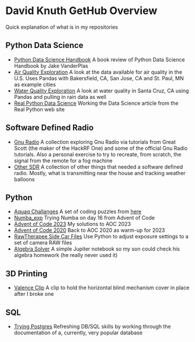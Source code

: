 # David Knuth GetHub Overview
Quick explanation of what is in my repositories

## Python Data Science
* [Python Data Science Handbook](https://github.com/dcknuth/data_science_handbook/) A book review of Python Data Science Handbook by Jake VanderPlas
* [Air Quality Exploration](https://github.com/dcknuth/air_quality_exp/) A look at the data available for air quality in the U.S. Uses Pandas with Bakersfield, CA, San Jose, CA and St. Paul, MN as example cities
* [Water Quality Exploration](https://github.com/dcknuth/water_quality_exp/) A look at water quality in Santa Cruz, CA using Pandas and pulling in rain data as well
* [Real Python Data Science](https://github.com/dcknuth/realpython_data_science/) Working the Data Science article from the Real Python web site

## Software Defined Radio
* [Gnu Radio](https://github.com/dcknuth/gnu_radio/) A collection exploring Gnu Radio via tutorials from Great Scott (the maker of the HackRF One) and some of the official Gnu Radio tutorials. Also a personal exercise to try to recreate, from scratch, the signal from the remote for a fog machine
* [Other SDR](https://github.com/dcknuth/more_sdr/) A collection of other things that needed a software defined radio. Mostly, what is transmitting near the house and tracking weather balloons

## Python
* [Aquaq Challanges](https://github.com/dcknuth/aquaq_challange/) A set of coding puzzles from [here](https://challenges.aquaq.co.uk/)
* [Numba_exp](https://github.com/dcknuth/numba_exp/) Trying Numba on day 16 from Advent of Code
* [Advent of Code 2023](https://github.com/dcknuth/aoc_2023/) My solutions to AOC 2023
* [Advent of Code 2020](https://github.com/dcknuth/AoC_2020/) Back to AOC 2020 as warm-up for 2023
* [RawTherapee Side Car Files](https://github.com/dcknuth/python_rawtherapee/) Use Python to adjust exposure settings to a set of camera RAW files
* [Algebra Solver](https://github.com/dcknuth/Algebra_solver/) A simple Jupiter notebook so my son could check his algebra homework (he really never used it)

## 3D Printing
* [Valence Clip](https://github.com/dcknuth/valance_clip/) A clip to hold the horizontal blind mechanism cover in place after I broke one

## SQL
* [Trying Postgres](https://github.com/dcknuth/trying_postgres/) Refreshing DB/SQL skills by working through the documentation of a, currently, very popular database

